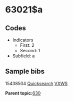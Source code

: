 # 63021$a

## Codes

-   Indicators
    -   First: 2
    -   Second: 1
-   Subfield: a

## Sample bibs

15438504 [Quicksearch](https://search.library.yale.edu/catalog/15438504) [VXWS](http://prodorbis.library.yale.edu:7014/vxws/GetHoldingsService?bibId=15438504)

**Parent topic:**[630](../../tags/630/630.md)

